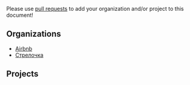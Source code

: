 Please use [pull requests](https://github.com/airbnb/react-dates/pull/new/master) to add your organization and/or project to this document!

Organizations
----------
 - [Airbnb](https://github.com/airbnb)
 - [Стрелочка](https://strelchka.ru)

Projects
----------
